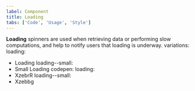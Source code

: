 ```yaml
---
label: Component
title: Loading
tabs: ['Code', 'Usage', 'Style']
---
```


<page-intro>**Loading** spinners are used when retrieving data or performing slow computations, and help to notify users that loading is underway.</page-intro>
variations:
  loading:
  - Loading
  loading--small:
  - Small Loading
codepen:
  loading:
  - XzebrR
  loading--small:
  - Xzebbg
